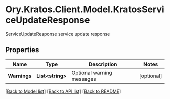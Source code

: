 # Ory.Kratos.Client.Model.KratosServiceUpdateResponse
ServiceUpdateResponse service update response

## Properties

Name | Type | Description | Notes
------------ | ------------- | ------------- | -------------
**Warnings** | **List&lt;string&gt;** | Optional warning messages | [optional] 

[[Back to Model list]](../README.md#documentation-for-models) [[Back to API list]](../README.md#documentation-for-api-endpoints) [[Back to README]](../README.md)

